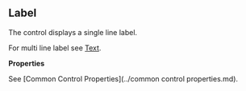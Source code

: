 ## Label

The control displays a single line label.

For multi line label see [Text](text.md).

**Properties**

See [Common Control Properties](../common control properties.md).